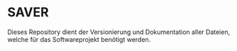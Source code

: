 # SAVER
Dieses Repository dient der Versionierung und Dokumentation aller Dateien, welche für das Softwareprojekt benötigt werden. 
